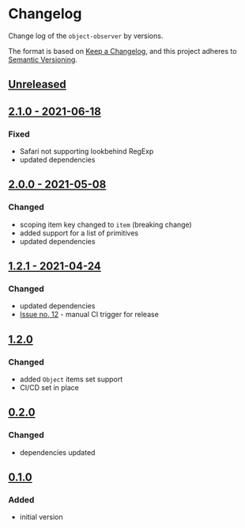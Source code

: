 # Changelog

Change log of the `object-observer` by versions.

The format is based on [Keep a Changelog](https://keepachangelog.com/en/1.0.0/),
and this project adheres to [Semantic Versioning](https://semver.org/spec/v2.0.0.html).

## [Unreleased]()

## [2.1.0 - 2021-06-18]()
### Fixed
- Safari not supporting lookbehind RegExp
- updated dependencies

## [2.0.0 - 2021-05-08]()
### Changed
- scoping item key changed to `item` (breaking change)
- added support for a list of primitives
- updated dependencies

## [1.2.1 - 2021-04-24]()
### Changed
- updated dependencies
- [Issue no. 12](https://github.com/gullerya/data-tier-list/issues/12) - manual CI trigger for release

## [1.2.0]()
### Changed
- added `Object` items set support
- CI/CD set in place

## [0.2.0]()
### Changed
- dependencies updated

## [0.1.0]()
### Added
- initial version
